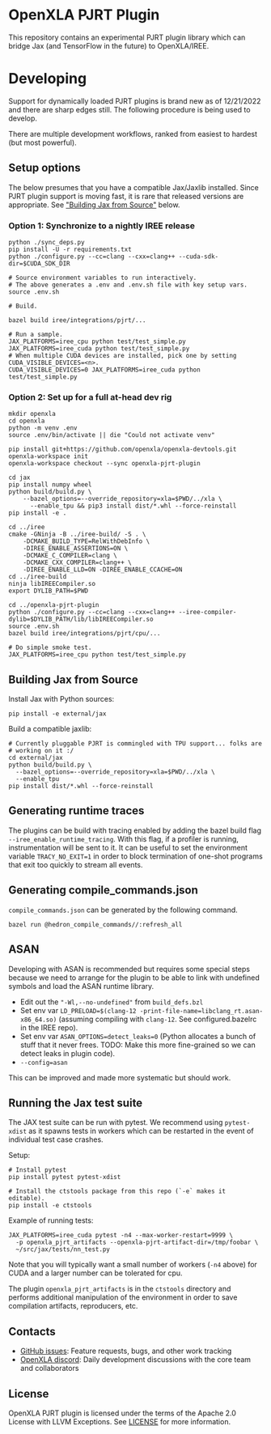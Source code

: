 # OpenXLA PJRT Plugin

This repository contains an experimental PJRT plugin library which can bridge
Jax (and TensorFlow in the future) to OpenXLA/IREE.

# Developing

Support for dynamically loaded PJRT plugins is brand new as of 12/21/2022 and
there are sharp edges still. The following procedure is being used to develop.

There are multiple development workflows, ranked from easiest to hardest (but
most powerful).

## Setup options

The below presumes that you have a compatible Jax/Jaxlib installed. Since
PJRT plugin support is moving fast, it is rare that released versions are
appropriate. See ["Building Jax from Source"](#building-jax-from-source) below.

### Option 1: Synchronize to a nightly IREE release

```
python ./sync_deps.py
pip install -U -r requirements.txt
python ./configure.py --cc=clang --cxx=clang++ --cuda-sdk-dir=$CUDA_SDK_DIR

# Source environment variables to run interactively.
# The above generates a .env and .env.sh file with key setup vars.
source .env.sh

# Build.

bazel build iree/integrations/pjrt/...

# Run a sample.
JAX_PLATFORMS=iree_cpu python test/test_simple.py
JAX_PLATFORMS=iree_cuda python test/test_simple.py
# When multiple CUDA devices are installed, pick one by setting CUDA_VISIBLE_DEVICES=<n>.
CUDA_VISIBLE_DEVICES=0 JAX_PLATFORMS=iree_cuda python test/test_simple.py

```

### Option 2: Set up for a full at-head dev rig

```
mkdir openxla
cd openxla
python -m venv .env
source .env/bin/activate || die "Could not activate venv"

pip install git+https://github.com/openxla/openxla-devtools.git
openxla-workspace init
openxla-workspace checkout --sync openxla-pjrt-plugin

cd jax
pip install numpy wheel
python build/build.py \
    --bazel_options=--override_repository=xla=$PWD/../xla \
      --enable_tpu && pip3 install dist/*.whl --force-reinstall
pip install -e .

cd ../iree
cmake -GNinja -B ../iree-build/ -S . \
    -DCMAKE_BUILD_TYPE=RelWithDebInfo \
    -DIREE_ENABLE_ASSERTIONS=ON \
    -DCMAKE_C_COMPILER=clang \
    -DCMAKE_CXX_COMPILER=clang++ \
    -DIREE_ENABLE_LLD=ON -DIREE_ENABLE_CCACHE=ON
cd ../iree-build
ninja libIREECompiler.so
export DYLIB_PATH=$PWD

cd ../openxla-pjrt-plugin
python ./configure.py --cc=clang --cxx=clang++ --iree-compiler-dylib=$DYLIB_PATH/lib/libIREECompiler.so
source .env.sh
bazel build iree/integrations/pjrt/cpu/...

# Do simple smoke test.
JAX_PLATFORMS=iree_cpu python test/test_simple.py
```

## Building Jax from Source

Install Jax with Python sources:

```
pip install -e external/jax
```

Build a compatible jaxlib:

```
# Currently pluggable PJRT is commingled with TPU support... folks are
# working on it :/
cd external/jax
python build/build.py \
  --bazel_options=--override_repository=xla=$PWD/../xla \
  --enable_tpu
pip install dist/*.whl --force-reinstall
```

## Generating runtime traces

The plugins can be build with tracing enabled by adding the bazel build flag
`--iree_enable_runtime_tracing`. With this flag, if a profiler is running,
instrumentation will be sent to it. It can be useful to set the environment
variable `TRACY_NO_EXIT=1` in order to block termination of one-shot programs
that exit too quickly to stream all events.

## Generating compile_commands.json

`compile_commands.json` can be generated by the following command.

```
bazel run @hedron_compile_commands//:refresh_all
```


## ASAN

Developing with ASAN is recommended but requires some special steps because
we need to arrange for the plugin to be able to link with undefined
symbols and load the ASAN runtime library.

* Edit out the `"-Wl,--no-undefined"` from `build_defs.bzl`
* Set env var `LD_PRELOAD=$(clang-12 -print-file-name=libclang_rt.asan-x86_64.so)`
  (assuming compiling with `clang-12`. See configured.bazelrc in the IREE repo).
* Set env var `ASAN_OPTIONS=detect_leaks=0` (Python allocates a bunch of stuff
  that it never frees. TODO: Make this more fine-grained so we can detect leaks in
  plugin code).
* `--config=asan`

This can be improved and made more systematic but should work.

## Running the Jax test suite

The JAX test suite can be run with pytest. We recommend using `pytest-xdist`
as it spawns tests in workers which can be restarted in the event of individual
test case crashes.

Setup:

```
# Install pytest
pip install pytest pytest-xdist

# Install the ctstools package from this repo (`-e` makes it editable).
pip install -e ctstools
```

Example of running tests:

```
JAX_PLATFORMS=iree_cuda pytest -n4 --max-worker-restart=9999 \
  -p openxla_pjrt_artifacts --openxla-pjrt-artifact-dir=/tmp/foobar \
  ~/src/jax/tests/nn_test.py
```

Note that you will typically want a small number of workers (`-n4` above) for
CUDA and a larger number can be tolerated for cpu.

The plugin `openxla_pjrt_artifacts` is in the `ctstools` directory and
performs additional manipulation of the environment in order to save
compilation artifacts, reproducers, etc.

## Contacts

* [GitHub issues](https://github.com/openxla/openxla-pjrt-plugin/issues):
  Feature requests, bugs, and other work tracking
* [OpenXLA discord](https://discord.gg/pvuUmVQa): Daily development discussions
  with the core team and collaborators

## License

OpenXLA PJRT plugin is licensed under the terms of the Apache 2.0 License with
LLVM Exceptions. See [LICENSE](LICENSE) for more information.

